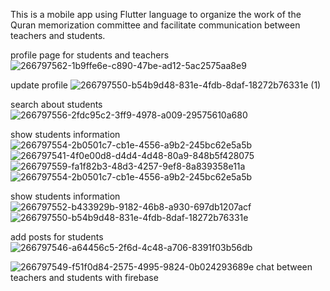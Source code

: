 This is a mobile app using Flutter language to organize the work of the Quran memorization committee and facilitate communication between teachers and students.

profile page for students and teachers![266797562-1b9ffe6e-c890-47be-ad12-5ac2575aa8e9](https://github.com/yacoob-assi/Quran-mobile-app/assets/78143481/4ff27fec-2301-4b4c-aca4-0fb5ecdcc312)





update profile ![266797550-b54b9d48-831e-4fdb-8daf-18272b76331e (1)](https://github.com/yacoob-assi/Quran-mobile-app/assets/78143481/318efb78-fbfc-48de-84d8-934bb616dc71)







search about students  ![266797556-2fdc95c2-3ff9-4978-a009-29575610a680](https://github.com/yacoob-assi/Quran-mobile-app/assets/78143481/b391a0e0-9c0d-4119-8157-2f044b56ced3)







show students information  ![266797554-2b0501c7-cb1e-4556-a9b2-245bc62e5a5b](https://github.com/yacoob-assi/Quran-mobile-app/assets/78143481/929dd7ce-fabd-4395-95f3-3ae8631183bd)
![266797541-4f0e00d8-d4d4-4d48-80a9-848b5f428075](https://github.com/yacoob-assi/Quran-mobile-app/assets/78143481/a8376ea9-12c6-4b26-9f5f-f83a933102cd)
![266797559-fa1f82b3-48d3-4257-9ef8-8a839358e11a](https://github.com/yacoob-assi/Quran-mobile-app/assets/78143481/9b058c23-f3bd-4f49-8c4a-0823a9a7029b)
![266797554-2b0501c7-cb1e-4556-a9b2-245bc62e5a5b](https://github.com/yacoob-assi/Quran-mobile-app/assets/78143481/ce524a73-57f6-4205-88cc-06a8cda48152)







show students information ![266797552-b433929b-9182-46b8-a930-697db1207acf](https://github.com/yacoob-assi/Quran-mobile-app/assets/78143481/d1032fda-15d1-4694-b7af-8e34d629e767)
![266797550-b54b9d48-831e-4fdb-8daf-18272b76331e](https://github.com/yacoob-assi/Quran-mobile-app/assets/78143481/3d82ea12-4f6c-440d-99ab-b3f33d957df9)






add posts for students ![266797546-a64456c5-2f6d-4c48-a706-8391f03b56db](https://github.com/yacoob-assi/Quran-mobile-app/assets/78143481/c789a6b5-87db-42ee-9032-8d96f95ac280)






![266797549-f51f0d84-2575-4995-9824-0b024293689e](https://github.com/yacoob-assi/Quran-mobile-app/assets/78143481/07344b8f-b510-4b78-a58c-3471f0f737ee)
chat between teachers and students with firebase
